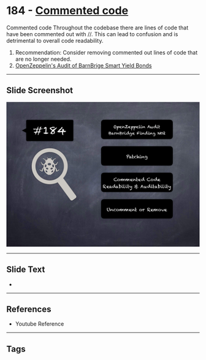 
# 184 - [Commented code](./Commented%20code.md)

Commented code Throughout the codebase there are lines of code that have been commented out with //. This can lead to confusion and is detrimental to overall code readability.


1. Recommendation: Consider removing commented out lines of code that are no longer needed.
2. [OpenZeppelin's Audit of BarnBrige Smart Yield Bonds](https://blog.openzeppelin.com/barnbridge-smart-yield-bonds-audit/)


___
## Slide Screenshot
![184.png](../../images/8.%20Audit%20Findings%20201/184.png)
___
## Slide Text
- 
___
## References
- Youtube Reference
___
## Tags
